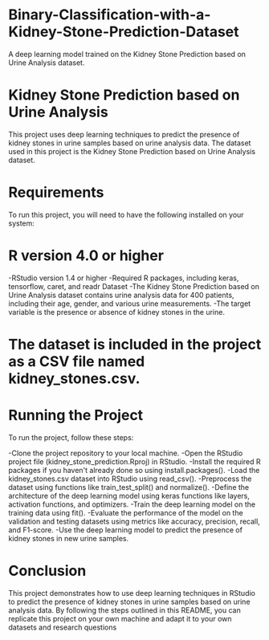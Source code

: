 # Binary-Classification-with-a-Kidney-Stone-Prediction-Dataset
A deep learning model trained on the Kidney Stone Prediction based on Urine Analysis dataset. 

# Kidney Stone Prediction based on Urine Analysis
This project uses deep learning techniques to predict the presence of kidney stones in urine samples based on urine analysis data. The dataset used in this project is the Kidney Stone Prediction based on Urine Analysis dataset.

# Requirements
To run this project, you will need to have the following installed on your system:

# R version 4.0 or higher
-RStudio version 1.4 or higher
-Required R packages, including keras, tensorflow, caret, and readr
 Dataset
-The Kidney Stone Prediction based on Urine Analysis dataset contains urine analysis data for 400 patients, including their age, gender, and various urine measurements. -The target variable is the presence or absence of kidney stones in the urine.

# The dataset is included in the project as a CSV file named kidney_stones.csv.

# Running the Project
To run the project, follow these steps:

-Clone the project repository to your local machine.
-Open the RStudio project file (kidney_stone_prediction.Rproj) in RStudio.
-Install the required R packages if you haven't already done so using install.packages().
-Load the kidney_stones.csv dataset into RStudio using read_csv().
-Preprocess the dataset using functions like train_test_split() and normalize().
-Define the architecture of the deep learning model using keras functions like layers, activation functions, and optimizers.
-Train the deep learning model on the training data using fit().
-Evaluate the performance of the model on the validation and testing datasets using metrics like accuracy, precision, recall, and F1-score.
-Use the deep learning model to predict the presence of kidney stones in new urine samples.

# Conclusion
This project demonstrates how to use deep learning techniques in RStudio to predict the presence of kidney stones in urine samples based on urine analysis data. By following the steps outlined in this README, you can replicate this project on your own machine and adapt it to your own datasets and research questions
